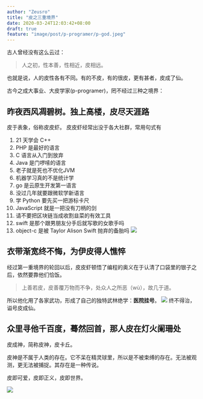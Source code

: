 ```yaml
---
author: "Zeusro"
title: "皮之三重境界"
date: 2020-03-24T12:03:42+08:00
draft: true
feature: "image/post/p-programer/p-god.jpeg"
---
```


古人曾经没有这么云过：
> 人之初，性本善，性相近，皮相远。

也就是说，人的皮性各有不同。有的不皮，有的很皮，更有甚者，皮成了仙。
 
古今之成大事业、大皮学家(p-programer)，罔不经过三种之境界：
 
## 昨夜西风凋碧树。独上高楼，皮尽天涯路

皮于表象，俗称皮皮虾。
皮皮虾经常出没于各大社群，常用句式有
1. 21 天学会 C++
1. PHP 是最好的语言
2. C 语言从入门到放弃
2. Java 是门啰嗦的语言
3. 老子就是死也不优化JVM 
3. 机器学习真的不是统计学
4. go 是云原生开发第一语言
2. 没过几年就要跟微软学新语言
3. 学 Python 要先买一把游标卡尺
4. JavaScript 就是一把没有刀柄的剑
6. 请不要把区块链当成收割韭菜的有效工具
7. swift 是那个跟男朋友分手后就写歌的女歌手吗
8. object-c 是被 Taylor Alison Swift 抛弃的备胎吗
![](/image/post/p-programer/p-army.jpg)

## 衣带渐宽终不悔，为伊皮得人憔悴

经过第一重境界的轮回以后，皮皮虾顿悟了编程的奥义在于认清了口袋里的银子之后，依然要靠他们恰饭。

> 上善若皮，皮善覆万物而不争，处众人之所恶（wù），故几于道。

所以他化用了各家武功，形成了自己的独特武林绝学：**医院挂号**。
![](/image/post/p-programer/p-immortal.jpg)
终不得治，谥号皮成仙。

## 众里寻他千百度，蓦然回首，那人皮在灯火阑珊处

皮成神，简称皮神，皮卡丘。

皮神是不属于人类的存在。它不呆在精灵球里，所以是不被束缚的存在。无法被观测，更无法被捕捉。其存在是一种传说。

皮即可爱，皮即正义，皮即世界。

![](/image/post/p-programer/p-detective.gif)